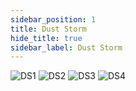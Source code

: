 ```yaml
---
sidebar_position: 1
title: Dust Storm
hide_title: true
sidebar_label: Dust Storm
---
```

![DS1](https://github.com/user-attachments/assets/5d0db738-0ce3-4467-a30d-502d408ed0b3)
![DS2](https://github.com/user-attachments/assets/d4c36381-e0fe-4399-acd3-361eb0d6a44c)
![DS3](https://github.com/user-attachments/assets/0de83a0d-74ab-4760-a0df-28d24c60f192)
![DS4](https://github.com/user-attachments/assets/15d247df-4269-44bc-a609-809e8dd494d7)
